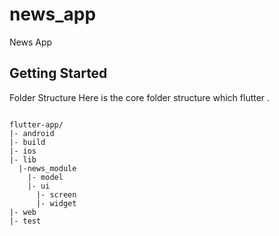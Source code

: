 # news_app

News App

## Getting Started

Folder Structure
Here is the core folder structure which flutter .
```

flutter-app/
|- android
|- build
|- ios
|- lib
  |-news_module
    |- model
    |- ui
      |- screen
      |- widget
|- web
|- test
```
